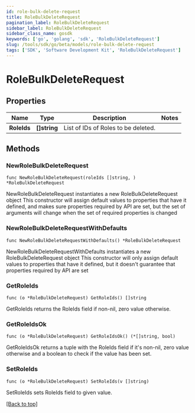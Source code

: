 ```yaml
---
id: role-bulk-delete-request
title: RoleBulkDeleteRequest
pagination_label: RoleBulkDeleteRequest
sidebar_label: RoleBulkDeleteRequest
sidebar_class_name: gosdk
keywords: ['go', 'golang', 'sdk', 'RoleBulkDeleteRequest'] 
slug: /tools/sdk/go/beta/models/role-bulk-delete-request
tags: ['SDK', 'Software Development Kit', 'RoleBulkDeleteRequest']
---
```


# RoleBulkDeleteRequest

## Properties

Name | Type | Description | Notes
------------ | ------------- | ------------- | -------------
**RoleIds** | **[]string** | List of IDs of Roles to be deleted. | 

## Methods

### NewRoleBulkDeleteRequest

`func NewRoleBulkDeleteRequest(roleIds []string, ) *RoleBulkDeleteRequest`

NewRoleBulkDeleteRequest instantiates a new RoleBulkDeleteRequest object
This constructor will assign default values to properties that have it defined,
and makes sure properties required by API are set, but the set of arguments
will change when the set of required properties is changed

### NewRoleBulkDeleteRequestWithDefaults

`func NewRoleBulkDeleteRequestWithDefaults() *RoleBulkDeleteRequest`

NewRoleBulkDeleteRequestWithDefaults instantiates a new RoleBulkDeleteRequest object
This constructor will only assign default values to properties that have it defined,
but it doesn't guarantee that properties required by API are set

### GetRoleIds

`func (o *RoleBulkDeleteRequest) GetRoleIds() []string`

GetRoleIds returns the RoleIds field if non-nil, zero value otherwise.

### GetRoleIdsOk

`func (o *RoleBulkDeleteRequest) GetRoleIdsOk() (*[]string, bool)`

GetRoleIdsOk returns a tuple with the RoleIds field if it's non-nil, zero value otherwise
and a boolean to check if the value has been set.

### SetRoleIds

`func (o *RoleBulkDeleteRequest) SetRoleIds(v []string)`

SetRoleIds sets RoleIds field to given value.



[[Back to top]](#) 


